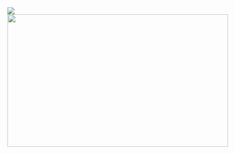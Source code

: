 <img src="https://hackmd.io/_uploads/SJ5N8NWC0.png"/>
 <img src="https://hackmd.io/_uploads/rJe5aNi8p.png" height="300px" width="500px"/>
